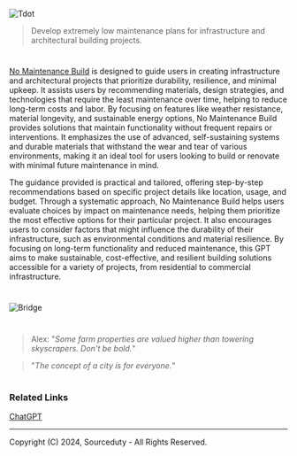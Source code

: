 ![Tdot](https://github.com/user-attachments/assets/26e15047-9734-4a06-8bcc-015a034bfdba)

> Develop extremely low maintenance plans for infrastructure and architectural building projects.
#

[No Maintenance Build](https://chatgpt.com/g/g-e31ils0Xo-no-maintenance-build) is designed to guide users in creating infrastructure and architectural projects that prioritize durability, resilience, and minimal upkeep. It assists users by recommending materials, design strategies, and technologies that require the least maintenance over time, helping to reduce long-term costs and labor. By focusing on features like weather resistance, material longevity, and sustainable energy options, No Maintenance Build provides solutions that maintain functionality without frequent repairs or interventions. It emphasizes the use of advanced, self-sustaining systems and durable materials that withstand the wear and tear of various environments, making it an ideal tool for users looking to build or renovate with minimal future maintenance in mind.

The guidance provided is practical and tailored, offering step-by-step recommendations based on specific project details like location, usage, and budget. Through a systematic approach, No Maintenance Build helps users evaluate choices by impact on maintenance needs, helping them prioritize the most effective options for their particular project. It also encourages users to consider factors that might influence the durability of their infrastructure, such as environmental conditions and material resilience. By focusing on long-term functionality and reduced maintenance, this GPT aims to make sustainable, cost-effective, and resilient building solutions accessible for a variety of projects, from residential to commercial infrastructure.

#
![Bridge](https://github.com/user-attachments/assets/61934114-a605-4a0b-9793-d51331b6ddcb)

#

> Alex: "*Some farm properties are valued higher than towering skyscrapers. Don't be bold.*"

> "*The concept of a city is for everyone.*"

#
### Related Links

[ChatGPT](https://github.com/sourceduty/ChatGPT)

***
Copyright (C) 2024, Sourceduty - All Rights Reserved.
